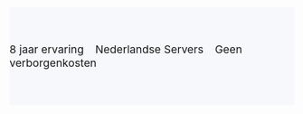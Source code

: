 <div class="jumbotron text-center" style="background-color: #f7f8fc !important;padding: 1.5rem 0rem;">
<div class="container-fluid" style="padding: 1.2rem 0rem;">

<div class="container">


<div class="row">




<div class="col-sm-4">
<script src="https://www.webhosters.nl/widget.js?t=6300&layout=inline-minimal"></script>
</div>

<div class="col-sm-7">

<p style="display: inline-block;/* padding-top: .3125rem; *//* padding-bottom: .3125rem; *//* margin-right: 1rem; */font-size: 1.20rem;">
<i class="fad fa-check" style="color: #ff9500;font-size: 20px;"></i> 8 jaar ervaring <i class="fad fa-clouds" style="color: #ff9500;font-size: 20px;margin-left: 15px;"></i> Nederlandse Servers<i class="fad fa-thumbs-up" style="color: #ff9500;font-size: 20px;margin-left: 15px;"></i> Geen verborgenkosten  
</p>

</div>




</div>


</div></div></div>